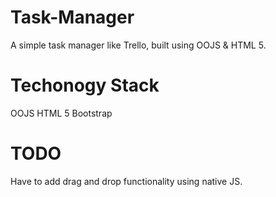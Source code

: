 Task-Manager
============

A simple task manager like Trello, built using OOJS &amp; HTML 5.


Techonogy Stack
============
OOJS
HTML 5
Bootstrap

TODO
============
Have to add drag and drop functionality using native JS.
